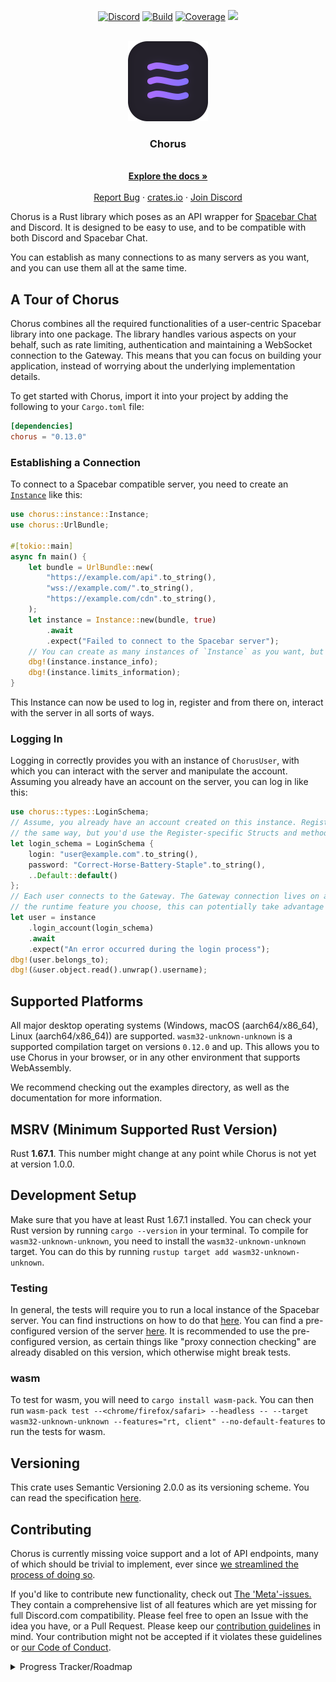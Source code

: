 <div align="center">

[![Discord]][Discord-invite]
[![Build][build-shield]][build-url]
[![Coverage][coverage-shield]][coverage-url]
<img src="https://img.shields.io/static/v1?label=Status&message=Alpha&color=blue">

</br>
<div align="center">
  <a href="https://github.com/polyphony-chat/chorus">
    <img src="https://raw.githubusercontent.com/polyphony-chat/design/main/branding/polyphony-chorus-round-8bit.png" alt="Logo" width="128" height="128">
  </a>

<h3 align="center">Chorus</h3>

  <p align="center">
    <br />
    <a href="https://docs.rs/chorus/latest/chorus/"><strong>Explore the docs »</strong></a>
    <br />
    <br />
    <a href="https://github.com/polyphony-chat/chorus/issues">Report Bug</a>
    ·
    <a href="https://crates.io/crates/chorus">crates.io</a>
    ·
    <a href="https://discord.gg/8tKSC8wzDq">Join Discord</a>
  </p>
</div>

</div>

Chorus is a Rust library which poses as an API wrapper for [Spacebar Chat](https://github.com/spacebarchat/)
and Discord. It is designed to be easy to use, and to be compatible with both Discord and Spacebar Chat.

You can establish as many connections to as many servers as you want, and you can use them all at the same time.

## A Tour of Chorus

Chorus combines all the required functionalities of a user-centric Spacebar library into one package. 
The library handles various aspects on your behalf, such as rate limiting, authentication and maintaining
a WebSocket connection to the Gateway. This means that you can focus on building your application,
instead of worrying about the underlying implementation details.

To get started with Chorus, import it into your project by adding the following to your `Cargo.toml` file:

```toml
[dependencies]
chorus = "0.13.0"
```

### Establishing a Connection

To connect to a Spacebar compatible server, you need to create an [`Instance`](https://docs.rs/chorus/latest/chorus/instance/struct.Instance.html) like this:

```rs
use chorus::instance::Instance;
use chorus::UrlBundle;

#[tokio::main]
async fn main() {
    let bundle = UrlBundle::new(
        "https://example.com/api".to_string(),
        "wss://example.com/".to_string(),
        "https://example.com/cdn".to_string(),
    );
    let instance = Instance::new(bundle, true)
        .await
        .expect("Failed to connect to the Spacebar server");
    // You can create as many instances of `Instance` as you want, but each `Instance` should likely be unique.
    dbg!(instance.instance_info);
    dbg!(instance.limits_information);
}
```

This Instance can now be used to log in, register and from there on, interact with the server in all sorts of ways.

### Logging In

Logging in correctly provides you with an instance of `ChorusUser`, with which you can interact with the server and
manipulate the account. Assuming you already have an account on the server, you can log in like this:

```rs
use chorus::types::LoginSchema;
// Assume, you already have an account created on this instance. Registering an account works
// the same way, but you'd use the Register-specific Structs and methods instead.
let login_schema = LoginSchema {
    login: "user@example.com".to_string(),
    password: "Correct-Horse-Battery-Staple".to_string(),
    ..Default::default()
};
// Each user connects to the Gateway. The Gateway connection lives on a seperate thread. Depending on
// the runtime feature you choose, this can potentially take advantage of all of your computers' threads.
let user = instance
    .login_account(login_schema)
    .await
    .expect("An error occurred during the login process");
dbg!(user.belongs_to);
dbg!(&user.object.read().unwrap().username);
```

## Supported Platforms

All major desktop operating systems (Windows, macOS (aarch64/x86_64), Linux (aarch64/x86_64)) are supported.
`wasm32-unknown-unknown` is a supported compilation target on versions `0.12.0` and up. This allows you to use
Chorus in your browser, or in any other environment that supports WebAssembly.

We recommend checking out the examples directory, as well as the documentation for more information.

## MSRV (Minimum Supported Rust Version)

Rust **1.67.1**. This number might change at any point while Chorus is not yet at version 1.0.0.

## Development Setup

Make sure that you have at least Rust 1.67.1 installed. You can check your Rust version by running `cargo --version`
in your terminal. To compile for `wasm32-unknown-unknown`, you need to install the `wasm32-unknown-unknown` target.
You can do this by running `rustup target add wasm32-unknown-unknown`.

### Testing

In general, the tests will require you to run a local instance of the Spacebar server. You can find instructions on how
to do that [here](https://docs.spacebar.chat/setup/server/). You can find a pre-configured version of the server
[here](https://github.com/bitfl0wer/server). It is recommended to use the pre-configured version, as certain things
like "proxy connection checking" are already disabled on this version, which otherwise might break tests.

### wasm

To test for wasm, you will need to `cargo install wasm-pack`. You can then run
`wasm-pack test --<chrome/firefox/safari> --headless -- --target wasm32-unknown-unknown --features="rt, client" --no-default-features`
to run the tests for wasm.

## Versioning

This crate uses Semantic Versioning 2.0.0 as its versioning scheme. You can read the specification [here](https://semver.org/spec/v2.0.0.html).

## Contributing

Chorus is currently missing voice support and a lot of API endpoints, many of which should be trivial to implement,
ever since [we streamlined the process of doing so](https://github.com/polyphony-chat/chorus/discussions/401).

If you'd like to contribute new functionality, check out [The 'Meta'-issues.](https://github.com/polyphony-chat/chorus/issues?q=is%3Aissue+label%3A%22Type%3A+Meta%22+) They contain a comprehensive list of all features which are yet missing for full Discord.com compatibility.
Please feel free to open an Issue with the idea you have, or a Pull Request. Please keep our [contribution guidelines](https://github.com/polyphony-chat/.github/blob/main/CONTRIBUTION_GUIDELINES.md) in mind. Your contribution might not be accepted if it violates these guidelines or [our Code of Conduct](https://github.com/polyphony-chat/.github/blob/main/CODE_OF_CONDUCT.md).

<details>
  <summary>Progress Tracker/Roadmap</summary>

  ### Core Functionality
  - [x] Rate Limiter (hint: couldn't be fully tested due to [an Issue with the Spacebar Server](https://github.com/spacebarchat/server/issues/1022))
  - [x] [Login (the conventional way)](https://github.com/polyphony-chat/chorus/issues/1)
  - [ ] [2FA](https://github.com/polyphony-chat/chorus/issues/40)
  - [x] [Registration](https://github.com/polyphony-chat/chorus/issues/1)

  ### Messaging
  - [x] [Sending messages](https://github.com/polyphony-chat/chorus/issues/23)
  - [x] [Events (Message, User, Channel, etc.)](https://github.com/polyphony-chat/chorus/issues/51)
  - [x] Channel creation
  - [x] Channel deletion
  - [x] [Channel management (name, description, icon, etc.)](https://github.com/polyphony-chat/chorus/issues/48)
  - [x] [Join and Leave Guilds](https://github.com/polyphony-chat/chorus/issues/45)
  - [x] [Start DMs](https://github.com/polyphony-chat/chorus/issues/45)
  - [x] [Group DM creation, deletion and member management](https://github.com/polyphony-chat/chorus/issues/89)
  - [ ] [Deleting messages](https://github.com/polyphony-chat/chorus/issues/91)
  - [ ] [Message threads](https://github.com/polyphony-chat/chorus/issues/90)
  - [x] [Reactions](https://github.com/polyphony-chat/chorus/issues/85)
  - [ ] Message Search
  - [ ] Message history
  - [ ] Emoji
  - [ ] Stickers
  - [ ] [Forum channels](https://github.com/polyphony-chat/chorus/issues/90)

  ### User Management
  - [ ] [User profile customization](https://github.com/polyphony-chat/chorus/issues/41)
  - [x] Gettings users and user profiles
  - [x] [Friend requests](https://github.com/polyphony-chat/chorus/issues/92)
  - [x] [Blocking users](https://github.com/polyphony-chat/chorus/issues/92)
  - [ ] User presence (online, offline, idle, etc.)
  - [ ] User status (custom status, etc.)
  - [x] Account deletion

  ### Additional Features
  - [ ] Server discovery
  - [ ] Server templates

  ### Voice and Video
  - [ ] [Voice chat support](https://github.com/polyphony-chat/chorus/issues/49)
  - [ ] [Video chat support](https://github.com/polyphony-chat/chorus/issues/49)

  ### Permissions and Roles
  - [x] [Role management](https://github.com/polyphony-chat/chorus/issues/46) (creation, deletion, modification)
  - [x] [Permission management](https://github.com/polyphony-chat/chorus/issues/46) (assigning and revoking permissions)
  - [x] [Channel-specific permissions](https://github.com/polyphony-chat/chorus/issues/88)
  - [x] Role-based access control

  ### Guild Management
  - [x] Guild creation
  - [x] Guild deletion
  - [ ] [Guild settings (name, description, icon, etc.)](https://github.com/polyphony-chat/chorus/issues/43)
  - [ ] Guild invites

  ### Moderation
  - [ ] Channel moderation (slow mode, etc.)
  - [ ] User sanctions (mute, kick, ban)
  - [ ] Audit logs

  ### Embeds and Rich Content
  - [x] Sending rich content in messages (links, images, videos)
  - [ ] Customizing embed appearance (title, description, color, fields)

  ### Webhooks
  - [ ] Webhook creation and management
  - [ ] Handling incoming webhook events

  ### Documentation and Examples
  - [ ] Comprehensive documentation
  - [ ] Example usage and code snippets
  - [ ] Tutorials and guides

  [Rust]: https://img.shields.io/badge/Rust-orange?style=plastic&logo=rust
  [Rust-url]: https://www.rust-lang.org/
  [build-shield]: https://img.shields.io/github/actions/workflow/status/polyphony-chat/chorus/build_and_test.yml?style=flat
  [build-url]: https://github.com/polyphony-chat/chorus/blob/main/.github/workflows/build_and_test.yml
  [clippy-shield]: https://img.shields.io/github/actions/workflow/status/polyphony-chat/chorus/clippy.yml?style=flat
  [clippy-url]: https://github.com/polyphony-chat/chorus/blob/main/.github/workflows/clippy.yml
  [contributors-shield]: https://img.shields.io/github/contributors/polyphony-chat/chorus.svg?style=flat
  [contributors-url]: https://github.com/polyphony-chat/chorus/graphs/contributors
  [coverage-shield]: https://coveralls.io/repos/github/polyphony-chat/chorus/badge.svg?branch=main
  [coverage-url]: https://coveralls.io/github/polyphony-chat/chorus?branch=main
  [forks-shield]: https://img.shields.io/github/forks/polyphony-chat/chorus.svg?style=flat
  [forks-url]: https://github.com/polyphony-chat/chorus/network/members
  [stars-shield]: https://img.shields.io/github/stars/polyphony-chat/chorus.svg?style=flat
  [stars-url]: https://github.com/polyphony-chat/chorus/stargazers
  [issues-shield]: https://img.shields.io/github/issues/polyphony-chat/chorus.svg?style=flat
  [issues-url]: https://github.com/polyphony-chat/chorus/issues
  [license-shield]: https://img.shields.io/github/license/polyphony-chat/chorus.svg?style=f;at
  [license-url]: https://github.com/polyphony-chat/chorus/blob/master/LICENSE
  [Discord]: https://dcbadge.vercel.app/api/server/m3FpcapGDD?style=flat
  [Discord-invite]: https://discord.com/invite/m3FpcapGDD
</details>
